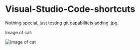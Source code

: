 # Visual-Studio-Code-shortcuts

Nothing special, just testing git capabiliteis adding .jpg.

Image of cat:

![image of cat](https://hashtag3r.com/35-adorable-funny-cats-make-us-fall-love-life/)
